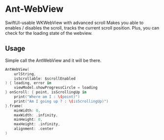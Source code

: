 # Ant-WebView
SwiftUI-usable WKWebView with advanced scroll
Makes you able to enables / disables the scroll, tracks the current scroll position.
Plus, you can check for the loading state of the webview.

## Usage
Simple call the AntWebView and it will be there.
```Swift
AntWebView(
    urlString,
    isScrollable: $scrollEnabled
) { loading, error in
    viewModel.showProgressCircle = loading
} onScroll: { point, isScrollingUp in
    print("Where am I : \(point)")
    print("Am I going up ? : \(isScrollingUp)")
}.frame(
    minWidth: 0,
    maxWidth: .infinity,
    minHeight: 0,
    maxHeight: .infinity,
    alignment: .center
)
```
